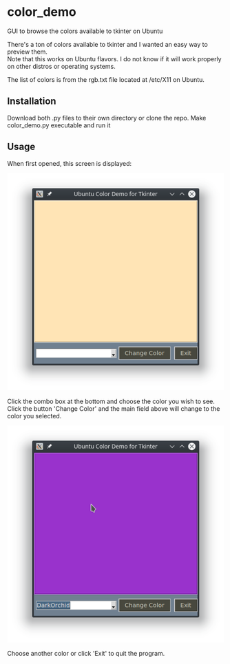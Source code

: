 # color_demo
GUI to browse the colors available to tkinter on Ubuntu

There's a ton of colors available to tkinter and I wanted an easy way to preview them.  
Note that this works on Ubuntu flavors. I do not know if it will work properly on other 
distros or operating systems.

The list of colors is from the rgb.txt file located at /etc/X11 on Ubuntu.

## Installation

Download both .py files to their own directory or clone the repo.
Make color_demo.py executable and run it

## Usage

When first opened, this screen is displayed:

![Screenshot](/screenshots/color_demo1.png?raw=true "Screenshot")

Click the combo box at the bottom and choose the color you wish to see.
Click the button 'Change Color' and the main field above will change
to the color you selected.

![Screenshot](/screenshots/color_demo2.png?raw=true "Screenshot")

Choose another color or click 'Exit' to quit the program.



